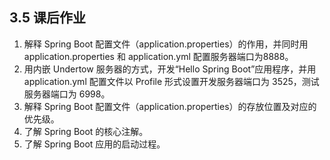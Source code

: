 ## 3.5 课后作业

1. 解释 Spring Boot 配置文件（application.properties）的作用，并同时用 application.properties 和 application.yml 配置服务器端口为8888。
2. 用内嵌 Undertow 服务器的方式，开发“Hello Spring Boot”应用程序，并用 application.yml 配置文件以 Profile 形式设置开发服务器端口为 3525，测试服务器端口为 6998。
3. 解释 Spring Boot 配置文件（application.properties）的存放位置及对应的优先级。
4. 了解 Spring Boot 的核心注解。
5. 了解 Spring Boot 应用的启动过程。
